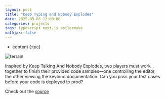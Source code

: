 ```yaml
---
layout: post
title: "Keep Typing and Nobody Explodes"
date: 2025-03-06 12:00:00
categories: projects
tags: typescript next.js boilermake
mathjax: false
---
```

* content
{:toc}

![terrain](../../../../images/ktane.png) 

Inspired by Keep Talking And Nobody Explodes, two players must work together to finish their provided code samples—one controlling the editor, the other viewing the keybind documentation. Can you pass your test cases before your code is deployed to prod?





Check out the [source](https://github.com/ky28059/ktane)